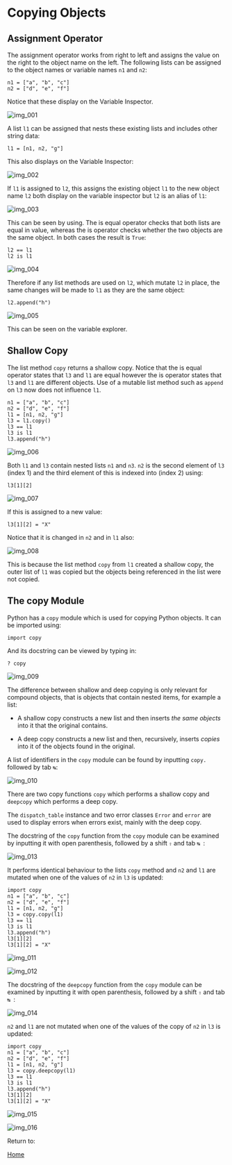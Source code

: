 # Copying Objects

## Assignment Operator

The assignment operator works from right to left and assigns the value on the right to the object name on the left. The following lists can be assigned to the object names or variable names ```n1``` and ```n2```:

```
n1 = ["a", "b", "c"]
n2 = ["d", "e", "f"]
```

Notice that these display on the Variable Inspector.

![img_001](./images/img_001.png)

A list ```l1``` can be assigned that nests these existing lists and includes other string data:

```
l1 = [n1, n2, "g"]
```

This also displays on the Variable Inspector:

![img_002](./images/img_002.png)

If ```l1``` is assigned to ```l2```, this assigns the existing object ```l1``` to the new object name ```l2``` both display on the variable inspector but ```l2``` is an alias of ```l1```:

![img_003](./images/img_003.png)

This can be seen by using. The is equal operator checks that both lists are equal in value, whereas the is operator checks whether the two objects are the same object. In both cases the result is ```True```:

```
l2 == l1
l2 is l1
```

![img_004](./images/img_004.png)

Therefore if any list methods are used on ```l2```, which mutate ```l2``` in place, the same changes will be made to ```l1``` as they are the same object:

```
l2.append("h")
```

![img_005](./images/img_005.png)

This can be seen on the variable explorer.

## Shallow Copy

The list method ```copy``` returns a shallow copy. Notice that the is equal operator states that ```l3``` and ```l1``` are equal however the is operator states that ```l3``` and ```l1``` are different objects. Use of a mutable list method such as ```append``` on ```l3``` now does not influence ```l1```.

```
n1 = ["a", "b", "c"]
n2 = ["d", "e", "f"]
l1 = [n1, n2, "g"]
l3 = l1.copy()
l3 == l1
l3 is l1
l3.append("h")
```

![img_006](./images/img_006.png)

Both ```l1``` and ```l3``` contain nested lists ```n1``` and ```n3```. ```n2``` is the second element of ```l3``` (index 1) and the third element of this is indexed into (index 2) using:

```
l3[1][2]
```

![img_007](./images/img_007.png)

If this is assigned to a new value:

```
l3[1][2] = "X"
```

Notice that it is changed in ```n2``` and in ```l1``` also:

![img_008](./images/img_008.png)

This is because the list method ```copy``` from ```l1``` created a shallow copy, the outer list of ```l1``` was copied but the objects being referenced in the list were not copied.

## The copy Module

Python has a ```copy``` module which is used for copying Python objects. It can be imported using:

```
import copy
```

And its docstring can be viewed by typing in:

```
? copy
```

![img_009](./images/img_009.png)

The difference between shallow and deep copying is only relevant for compound objects, that is objects that contain nested items, for example a list:

* A shallow copy constructs a new list and then inserts *the same objects* into it that the original contains.

* A deep copy constructs a new list and then, recursively,   inserts *copies* into it of the objects found in the original.

A list of identifiers in the ```copy``` module can be found by inputting ```copy.``` followed by tab ```↹```:

![img_010](./images/img_010.png)

There are two copy functions ```copy``` which performs a shallow copy and ```deepcopy``` which performs a deep copy. 

The ```dispatch_table``` instance and two error classes ```Error``` and ```error``` are used to display errors when errors exist, mainly with the deep copy.

The docstring of the ```copy``` function from the ```copy``` module can be examined by inputting it with open parenthesis, followed by a shift ```⇧``` and tab ```↹ ```:

![img_013](./images/img_013.png)

It performs identical behaviour to the lists ```copy``` method and ```n2``` and ```l1``` are mutated when one of the values of ```n2``` in ```l3``` is updated:

```
import copy
n1 = ["a", "b", "c"]
n2 = ["d", "e", "f"]
l1 = [n1, n2, "g"]
l3 = copy.copy(l1)
l3 == l1
l3 is l1
l3.append("h")
l3[1][2]
l3[1][2] = "X"
```

![img_011](./images/img_011.png)

![img_012](./images/img_012.png)

The docstring of the ```deepcopy``` function from the ```copy``` module can be examined by inputting it with open parenthesis, followed by a shift ```⇧``` and tab ```↹ ```:

![img_014](./images/img_014.png)

```n2``` and ```l1``` are not mutated when one of the values of the copy of ```n2``` in ```l3``` is updated:

```
import copy
n1 = ["a", "b", "c"]
n2 = ["d", "e", "f"]
l1 = [n1, n2, "g"]
l3 = copy.deepcopy(l1)
l3 == l1
l3 is l1
l3.append("h")
l3[1][2]
l3[1][2] = "X"
```

![img_015](./images/img_015.png)

![img_016](./images/img_016.png)

Return to:

[Home](../../../)